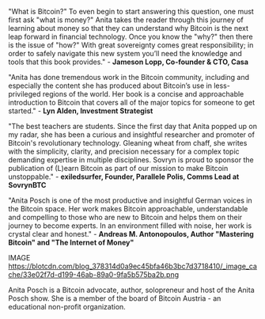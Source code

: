 "What is Bitcoin?" To even begin to start answering this question, one must first ask "what is money?" Anita takes the reader through this journey of learning about money so that they can understand why Bitcoin is the next leap forward in financial technology. Once you know the "why?" then there is the issue of "how?" With great sovereignty comes great responsibility; in order to safely navigate this new system you’ll need the knowledge and tools that this book provides." - **Jameson Lopp, Co-founder & CTO, Casa**

"Anita has done tremendous work in the Bitcoin community, including and especially the content she has produced about Bitcoin’s use in less-privileged regions of the world. Her book is a concise and approachable introduction to Bitcoin that covers all of the major topics for someone to get started." - **Lyn Alden, Investment Strategist**
	
"The best teachers are students. Since the first day that Anita popped up on my radar, she has been a curious and insightful researcher and promoter of Bitcoin's revolutionary technology. Gleaning wheat from chaff, she writes with the simplicity, clarity, and precision necessary for a complex topic demanding expertise in multiple disciplines. Sovryn is proud to sponsor the publication of (L)earn Bitcoin as part of our mission to make Bitcoin unstoppable." - **exiledsurfer, Founder, Parallele Polis, Comms Lead at SovrynBTC**

"Anita Posch is one of the most productive and insightful German voices in the Bitcoin space. Her work makes Bitcoin approachable, understandable and compelling to those who are new to Bitcoin and helps them on their journey to become experts. In an environment filled with noise, her work is crystal clear and honest." - **Andreas M. Antonopoulos, Author "Mastering Bitcoin" and "The Internet of Money"**

IMAGE https://blotcdn.com/blog_378314d0a9ec45bfa46b3bc7d3718410/_image_cache/33e02f7d-d199-46ab-89a0-9fa5b575ba2b.png

Anita Posch is a Bitcoin advocate, author, solopreneur and host of the Anita Posch show. She is a member of the board of Bitcoin Austria - an educational non-profit organization.
